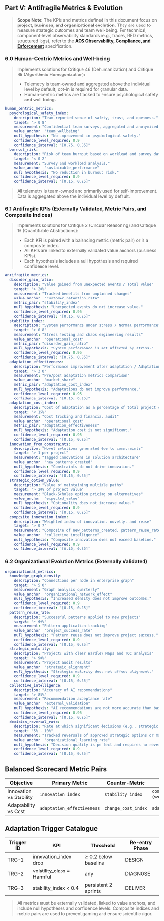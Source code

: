 ## Part V: Antifragile Metrics & Evolution

> **Scope Note:** The KPIs and metrics defined in this document focus on **project, business, and organizational evolution**. They are used to measure strategic outcomes and team well-being. For technical, component-level observability standards (e.g., traces, RED metrics, structured logs), refer to the **[AOS Observability, Compliance, and Enforcement](./observability-and-compliance.md)** specification.

### 6.0 Human-Centric Metrics and Well-being

> Implements solutions for Critique 46 (Dehumanization) and Critique 45 (Algorithmic Homogenization):
> - Telemetry is team-owned and aggregated above the individual level by default; opt-in is required for granular data.
> - Human-centric metrics are tracked to ensure psychological safety and well-being.

```yaml
human_centric_metrics:
  psychological_safety_index:
    description: "Team-reported sense of safety, trust, and openness."
    target: "> 0.8"
    measurement: "Confidential team surveys, aggregated and anonymized."
    value_anchor: "team_wellbeing"
    null_hypothesis: "No improvement in psychological safety."
    confidence_level_required: 0.9
    confidence_interval: "[0.75, 0.85]"
  burnout_risk:
    description: "Risk of team burnout based on workload and survey data."
    target: "< 0.2"
    measurement: "Survey and workload analysis."
    value_anchor: "sustainable_performance"
    null_hypothesis: "No reduction in burnout risk."
    confidence_level_required: 0.9
    confidence_interval: "[0.15, 0.25]"
```

> All telemetry is team-owned and primarily used for self-improvement. Data is aggregated above the individual level by default.

### 6.1 Antifragile KPIs (Externally Validated, Metric Pairs, and Composite Indices)

> Implements solutions for Critique 2 (Circular Reasoning) and Critique 16 (Quantifiable Abstractions):
> - Each KPI is paired with a balancing metric (metric pair) or is a composite index.
> - All KPIs are linked to externally validated value anchors (business KPIs).
> - Each hypothesis includes a null hypothesis and required confidence level.

```yaml
antifragile_metrics:
  disorder_gain_ratio:
    description: "Value gained from unexpected events / Total value"
    target: "> 20%"
    measurement: "Tracked benefits from unplanned changes"
    value_anchor: "customer_retention_rate"
    metric_pair: "stability_index"
    null_hypothesis: "Unexpected events do not increase value."
    confidence_level_required: 0.95
    confidence_interval: "[0.15, 0.25]"
  stability_index:
    description: "System performance under stress / Normal performance"
    target: "> 0.8"
    measurement: "Stress testing and chaos engineering results"
    value_anchor: "operational_cost"
    metric_pair: "disorder_gain_ratio"
    null_hypothesis: "System performance is not affected by stress."
    confidence_level_required: 0.95
    confidence_interval: "[0.75, 0.85]"
  adaptation_effectiveness:
    description: "Performance improvement after adaptation / Adaptation cost"
    target: "> 3.0"
    measurement: "Pre/post adaptation metrics comparison"
    value_anchor: "market_share"
    metric_pair: "adaptation_cost_index"
    null_hypothesis: "Adaptations do not improve performance."
    confidence_level_required: 0.95
    confidence_interval: "[0.15, 0.25]"
  adaptation_cost_index:
    description: "Cost of adaptation as a percentage of total project cost"
    target: "< 15%"
    measurement: "Cost tracking and financial audit"
    value_anchor: "operational_cost"
    metric_pair: "adaptation_effectiveness"
    null_hypothesis: "Adaptation cost is not significant."
    confidence_level_required: 0.95
    confidence_interval: "[0.15, 0.25]"
  innovation_from_constraints:
    description: "Novel solutions generated due to constraints"
    target: "> 1 per project"
    measurement: "Tagged innovations in solution architecture"
    value_anchor: "new_patterns_created"
    null_hypothesis: "Constraints do not drive innovation."
    confidence_level_required: 0.9
    confidence_interval: "[0.15, 0.25]"
  strategic_option_value:
    description: "Value of maintaining multiple paths"
    target: "> 20% of project value"
    measurement: "Black-Scholes option pricing on alternatives"
    value_anchor: "expected_value"
    null_hypothesis: "Optionality does not increase value."
    confidence_level_required: 0.9
    confidence_interval: "[0.15, 0.25]"
  composite_innovation_index:
    description: "Weighted index of innovation, novelty, and reuse"
    target: "> 0.7"
    measurement: "Composite of new_patterns_created, pattern_reuse_rate, and external validation"
    value_anchor: "collective_intelligence"
    null_hypothesis: "Composite innovation does not exceed baseline."
    confidence_level_required: 0.9
    confidence_interval: "[0.15, 0.25]"
```

### 6.2 Organizational Evolution Metrics (Externally Validated)

```yaml
organizational_metrics:
  knowledge_graph_density:
    description: "Connections per node in enterprise graph"
    target: "> 5.0"
    measurement: "Graph analysis quarterly"
    value_anchor: "organizational_network_effect"
    null_hypothesis: "Increased density does not improve outcomes."
    confidence_level_required: 0.9
    confidence_interval: "[0.15, 0.25]"
  pattern_reuse_rate:
    description: "Successful patterns applied to new projects"
    target: "> 60%"
    measurement: "Pattern application tracking"
    value_anchor: "project_success_rate"
    null_hypothesis: "Pattern reuse does not improve project success."
    confidence_level_required: 0.9
    confidence_interval: "[0.15, 0.25]"
  strategic_maturity:
    description: "Projects with clear Wardley Maps and TOC analysis"
    target: "> 90%"
    measurement: "Project audit results"
    value_anchor: "strategic_alignment"
    null_hypothesis: "Strategic maturity does not affect alignment."
    confidence_level_required: 0.9
    confidence_interval: "[0.15, 0.25]"
  collective_intelligence:
    description: "Accuracy of AI recommendations"
    target: "> 85%"
    measurement: "Recommendation acceptance rate"
    value_anchor: "external_validation"
    null_hypothesis: "AI recommendations are not more accurate than baseline."
    confidence_level_required: 0.95
    confidence_interval: "[0.15, 0.25]"
  decision_reversal_rate:
    description: "Rate at which significant decisions (e.g., strategic pivots) are reversed. A healthy rate indicates a learning culture, not indecisiveness."
    target: "5% - 10%"
    measurement: "Tracked reversals of approved strategic options or major architectural changes."
    value_anchor: "organizational_learning_rate"
    null_hypothesis: "Decision quality is perfect and requires no reversals."
    confidence_level_required: 0.9
    confidence_interval: "[0.15, 0.25]"
```

## Balanced Scorecard Metric Pairs  <!-- C-13 -->

| Objective | Primary Metric | Counter-Metric | Composite Index |
|-----------|---------------|---------------|-----------------|
| Innovation vs Stability | `innovation_index` | `stability_index` | `composite_innovation_score` (weighted 0.6 / 0.4) |
| Adaptability vs Cost | `adaptation_effectiveness` | `change_cost_index` | `adaptive_efficiency` |

## Adaptation Trigger Catalogue  <!-- C-15 -->

| Trigger ID | KPI | Threshold | Re-entry Phase |
|------------|-----|-----------|---------------|
| TRG-1 | innovation_index drop | ≥ 0.2 below baseline | DESIGN |
| TRG-2 | volatility_class = Harmful | any | DIAGNOSE |
| TRG-3 | stability_index < 0.4 | persistent 2 sprints | DELIVER |

> All metrics must be externally validated, linked to value anchors, and include null hypotheses and confidence levels. Composite indices and metric pairs are used to prevent gaming and ensure scientific rigor. 
